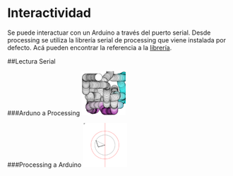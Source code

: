 # Interactividad

Se puede interactuar con un Arduino a través del puerto serial.  Desde processing se utiliza la librería serial de processing que viene instalada por defecto. Acá pueden encontrar la referencia a la [librería](https://processing.org/reference/libraries/serial/index.html).

##Lectura Serial

###Arduno a Processing
<img src="https://github.com/ProcessingTEC/Interactividad/blob/master/P_S5_SerialRead1/serial1.png" width="100">


###Processing a Arduino
<img src="https://github.com/ProcessingTEC/Interactividad/blob/master/P_S5_Serial2/XYPlot.png" width="100">


